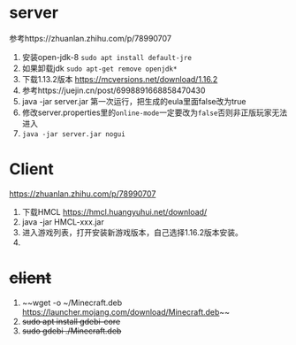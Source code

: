 # server

参考https://zhuanlan.zhihu.com/p/78990707

1.   安装open-jdk-8 `sudo apt install default-jre` 
2.   如果卸载jdk `sudo apt-get remove openjdk*`
2.  下载1.13.2版本 https://mcversions.net/download/1.16.2
3. 参考https://juejin.cn/post/6998891668858470430
4. java -jar server.jar 第一次运行，把生成的eula里面false改为true
6.   修改server.properties里的`online-mode`一定要改为`false`否则非正版玩家无法进入
7.   `java -jar server.jar nogui`





# Client

https://zhuanlan.zhihu.com/p/78990707

1. 下载HMCL https://hmcl.huangyuhui.net/download/
2.  java -jar HMCL-xxx.jar
3. 进入游戏列表，打开安装新游戏版本，自己选择1.16.2版本安装。
4. 



# ~~client~~

1. ~~wget -o ~/Minecraft.deb https://launcher.mojang.com/download/Minecraft.deb~~
2. ~~sudo apt install gdebi-core~~
3. ~~sudo gdebi ./Minecraft.deb~~

